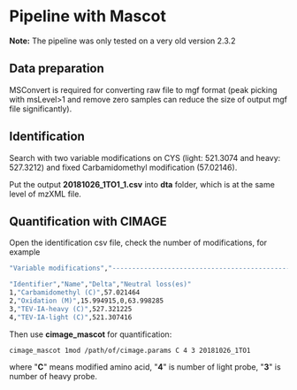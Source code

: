 # Pipeline with Mascot

**Note:** The pipeline was only tested on a very old version 2.3.2



## Data preparation

MSConvert is required for converting raw file to mgf format (peak picking with msLevel>1 and remove zero samples can reduce the size of output mgf file significantly).



## Identification

Search with two variable modifications on CYS (light: 521.3074 and heavy: 527.3212) and fixed Carbamidomethyl modification (57.02146).

Put the output **20181026_1TO1_1.csv** into **dta** folder, which is at the same level of mzXML file.




## Quantification with CIMAGE
Open the identification csv file, check the number of modifications, for example

```bash
"Variable modifications","--------------------------------------------------------"

"Identifier","Name","Delta","Neutral loss(es)"
1,"Carbamidomethyl (C)",57.021464
2,"Oxidation (M)",15.994915,0,63.998285
3,"TEV-IA-heavy (C)",527.321225
4,"TEV-IA-light (C)",521.307416
```

Then use **cimage_mascot** for quantification:

```
cimage_mascot 1mod /path/of/cimage.params C 4 3 20181026_1TO1
```

where "**C**" means modified amino acid, "**4**" is number of light probe, "**3**" is number of heavy probe.

